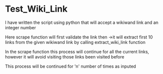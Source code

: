 # Test_Wiki_Link

I have written the script using python that will accept a wikiwand link and an integer number

Here scrape function will first validate the link then ->it will extract first 10 links from the given wikiwand link by calling extract_wiki_link function

In the scrape function this process will continue for all the current links, however it will avoid visiting those links been visited before

This process will be continued for 'n' number of times as inputed
